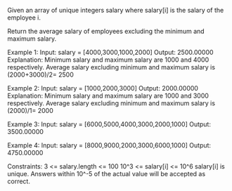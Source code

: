 Given an array of unique integers salary where salary[i] is the salary of the employee i.

Return the average salary of employees excluding the minimum and maximum salary.

Example 1:
Input: salary = [4000,3000,1000,2000]
Output: 2500.00000
Explanation: Minimum salary and maximum salary are 1000 and 4000 respectively.
Average salary excluding minimum and maximum salary is (2000+3000)/2= 2500

Example 2:
Input: salary = [1000,2000,3000]
Output: 2000.00000
Explanation: Minimum salary and maximum salary are 1000 and 3000 respectively.
Average salary excluding minimum and maximum salary is (2000)/1= 2000

Example 3:
Input: salary = [6000,5000,4000,3000,2000,1000]
Output: 3500.00000

Example 4:
Input: salary = [8000,9000,2000,3000,6000,1000]
Output: 4750.00000
 

Constraints:
3 <= salary.length <= 100
10^3 <= salary[i] <= 10^6
salary[i] is unique.
Answers within 10^-5 of the actual value will be accepted as correct.